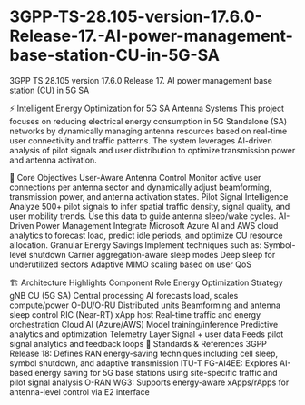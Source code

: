 # 3GPP-TS-28.105-version-17.6.0-Release-17.-AI-power-management-base-station-CU-in-5G-SA
3GPP TS 28.105 version 17.6.0 Release 17. AI power management base station (CU) in 5G SA


⚡ Intelligent Energy Optimization for 5G SA Antenna Systems
This project focuses on reducing electrical energy consumption in 5G Standalone (SA) networks by dynamically managing antenna resources based on real-time user connectivity and traffic patterns. The system leverages AI-driven analysis of pilot signals and user distribution to optimize transmission power and antenna activation.


🎯 Core Objectives
User-Aware Antenna Control Monitor active user connections per antenna sector and dynamically adjust beamforming, transmission power, and antenna activation states.
Pilot Signal Intelligence Analyze 500+ pilot signals to infer spatial traffic density, signal quality, and user mobility trends. Use this data to guide antenna sleep/wake cycles.
AI-Driven Power Management Integrate Microsoft Azure AI and AWS cloud analytics to forecast load, predict idle periods, and optimize CU resource allocation.
Granular Energy Savings Implement techniques such as:
Symbol-level shutdown
Carrier aggregation-aware sleep modes
Deep sleep for underutilized sectors
Adaptive MIMO scaling based on user QoS


🏗️ Architecture Highlights
Component	Role	Energy Optimization Strategy
gNB CU (5G SA)	Central processing	AI forecasts load, scales compute/power
O-DU/O-RU	Distributed units	Beamforming and antenna sleep control
RIC (Near-RT)	xApp host	Real-time traffic and energy orchestration
Cloud AI (Azure/AWS)	Model training/inference	Predictive analytics and optimization
Telemetry Layer	Signal + user data	Feeds pilot signal analytics and feedback loops
📘 Standards & References
3GPP Release 18: Defines RAN energy-saving techniques including cell sleep, symbol shutdown, and adaptive transmission
ITU-T FG-AI4EE: Explores AI-based energy saving for 5G base stations using site-specific traffic and pilot signal analysis
O-RAN WG3: Supports energy-aware xApps/rApps for antenna-level control via E2 interface
